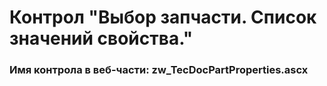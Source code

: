 ﻿---
description: 2.4.10.0
---
# Контрол "Выбор запчасти. Список значений свойства."
### Имя контрола в веб-части: zw_TecDocPartProperties.ascx

